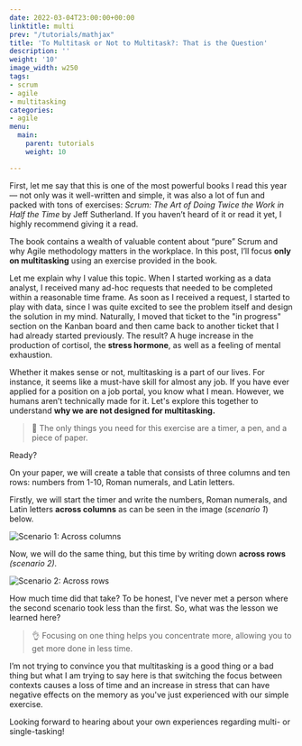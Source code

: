 ```yaml
---
date: 2022-03-04T23:00:00+00:00
linktitle: multi
prev: "/tutorials/mathjax"
title: 'To Multitask or Not to Multitask?: That is the Question'
description: ''
weight: '10'
image_width: w250
tags:
- scrum
- agile
- multitasking
categories:
- agile
menu:
  main:
    parent: tutorials
    weight: 10

---
```

First, let me say that this is one of the most powerful books I read this year — not only was it well-written and simple, it was also a lot of fun and packed with tons of exercises: _Scrum: The Art of Doing Twice the Work in Half the Time_ by Jeff Sutherland. If you haven’t heard of it or read it yet, I highly recommend giving it a read.

The book contains a wealth of valuable content about “pure” Scrum and why Agile methodology matters in the workplace. In this post, I’ll focus **only on multitasking** using an exercise provided in the book.

Let me explain why I value this topic. When I started working as a data analyst, I received many ad-hoc requests that needed to be completed within a reasonable time frame. As soon as I received a request, I started to play with data, since I was quite excited to see the problem itself and design the solution in my mind. Naturally, I moved that ticket to the "in progress" section on the Kanban board and then came back to another ticket that I had already started previously. The result? A huge increase in the production of cortisol, the **stress hormone**, as well as a feeling of mental exhaustion.

Whether it makes sense or not, multitasking is a part of our lives. For instance, it seems like a must-have skill for almost any job. If you have ever applied for a position on a job portal, you know what I mean. However, we humans aren’t technically made for it. Let's explore this together to understand **why we are not designed for multitasking.**

> 📎 The only things you need for this exercise are a timer, a pen, and a piece of paper.

Ready?

On your paper, we will create a table that consists of three columns and ten rows: numbers from 1-10, Roman numerals, and Latin letters.

Firstly, we will start the timer and write the numbers, Roman numerals, and Latin letters **across columns** as can be seen in the image (_scenario 1_) below.

![Scenario 1: Across columns](/uploads/across_column.png)

Now, we will do the same thing, but this time by writing down **across rows** _(scenario 2)._

![Scenario 2: Across rows](/uploads/across_rows.png)

How much time did that take? To be honest, I've never met a person where the second scenario took less than the first. So, what was the lesson we learned here?

> 👌 Focusing on one thing helps you concentrate more, allowing you to get more done in less time.

I’m not trying to convince you that multitasking is a good thing or a bad thing but what I am trying to say here is that switching the focus between contexts causes a loss of time and an increase in stress that can have negative effects on the memory as you've just experienced with our simple exercise.

Looking forward to hearing about your own experiences regarding multi- or single-tasking!